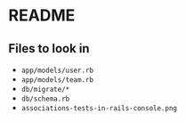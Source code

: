 # README

## Files to look in

- `app/models/user.rb`
- `app/models/team.rb`
- `db/migrate/*`
- `db/schema.rb`
- `associations-tests-in-rails-console.png`
